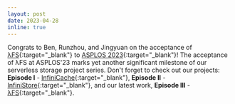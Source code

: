 ```yaml
---
layout: post
date: 2023-04-28
inline: true
---
```


Congrats to Ben, Runzhou, and Jingyuan on the acceptance of [λFS](https://tddg.github.io/assets/pdf/asplos23-lambdafs-ae.pdf){:target="\_blank"} 
to [ASPLOS 2023](https://www.asplos-conference.org/asplos2023/){:target="\_blank"}!
The acceptance of λFS at ASPLOS'23 marks yet another significant
milestone of our serverless storage project series. 
Don't forget to check out our projects: 
**Episode I** - [InfiniCache](https://tddg.github.io/assets/pdf/fast20-infinicache.pdf){:target="\_blank"}, 
**Episode II** - [InfiniStore](https://tddg.github.io/assets/pdf/vldb23-infinistore.pdf){:target="\_blank"}, 
and our latest work, **Episode III** - [λFS](https://arxiv.org/abs/2306.11877){:target="\_blank"}.
